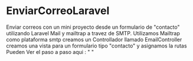 # EnviarCorreoLaravel
Enviar correos con un mini proyecto desde un formulario de "contacto" utilizando Laravel Mail y mailtrap a travez de SMTP.
Utilizamos Mailtrap como plataforma smtp
creamos un Controllador llamado EmailController
creamos una vista para un formulario tipo "contacto"
y asignamos la rutas
Pueden Ver el paso a paso aqui : "  "
